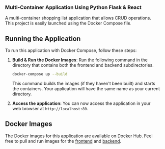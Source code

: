 ### Multi-Container Application Using Python Flask & React

A multi-container shopping list application that allows CRUD operations. This project is easily launched using the Docker Compose file.

## Running the Application

To run this application with Docker Compose, follow these steps:

1. **Build & Run the Docker Images**: Run the following command in the directory that contains both the frontend and backend subdirectories.
   
    ```bash
    docker-compose up --build
    ```

    This command builds the images (if they haven't been built) and starts the containers. Your application will have the same name as your current directory.
   
2. **Access the application**: You can now access the application in your web browser at `http://localhost:80`.



## Docker Images

The Docker images for this application are available on Docker Hub. Feel free to pull and run images for the [frontend](https://hub.docker.com/r/seanbryson/capstone_solution-frontend) and [backend](https://hub.docker.com/r/seanbryson/capstone_solution-backend).
